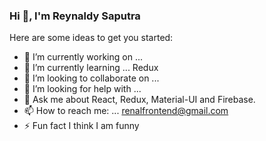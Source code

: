 ### Hi 👋, I'm Reynaldy Saputra

Here are some ideas to get you started:

- 🔭 I’m currently working on ...
- 🌱 I’m currently learning ... Redux
- 👯 I’m looking to collaborate on ...
- 🤔 I’m looking for help with ...
- 💬 Ask me about React, Redux, Material-UI and Firebase.
- 📫 How to reach me: ... renalfrontend@gmail.com
- ⚡ Fun fact I think I am funny
